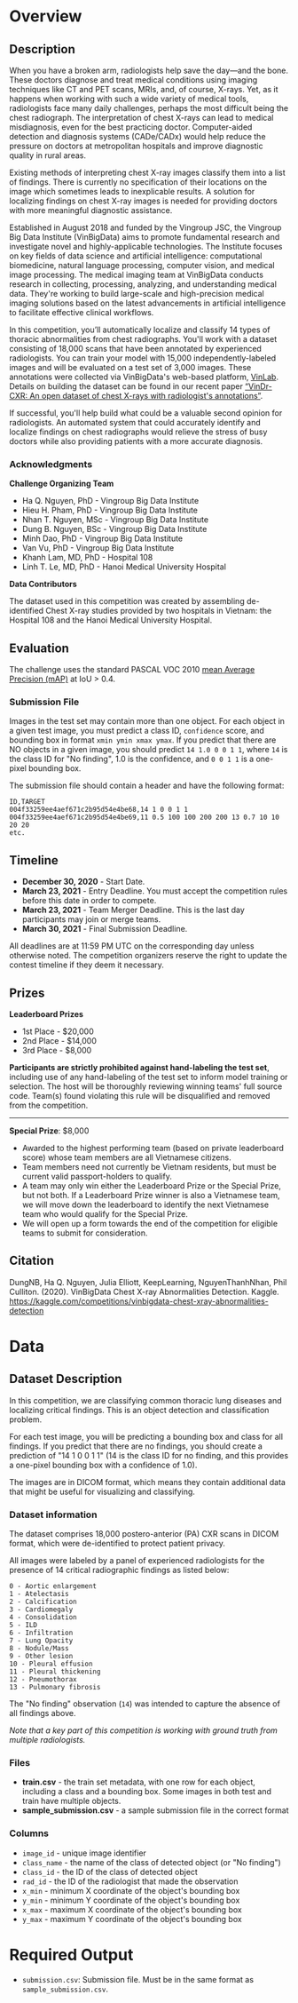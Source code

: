 # Overview

## Description

When you have a broken arm, radiologists help save the day—and the bone. These doctors diagnose and treat medical conditions using imaging techniques like CT and PET scans, MRIs, and, of course, X-rays. Yet, as it happens when working with such a wide variety of medical tools, radiologists face many daily challenges, perhaps the most difficult being the chest radiograph. The interpretation of chest X-rays can lead to medical misdiagnosis, even for the best practicing doctor. Computer-aided detection and diagnosis systems (CADe/CADx) would help reduce the pressure on doctors at metropolitan hospitals and improve diagnostic quality in rural areas.

Existing methods of interpreting chest X-ray images classify them into a list of findings. There is currently no specification of their locations on the image which sometimes leads to inexplicable results. A solution for localizing findings on chest X-ray images is needed for providing doctors with more meaningful diagnostic assistance.

Established in August 2018 and funded by the Vingroup JSC, the Vingroup Big Data Institute (VinBigData) aims to promote fundamental research and investigate novel and highly-applicable technologies. The Institute focuses on key fields of data science and artificial intelligence: computational biomedicine, natural language processing, computer vision, and medical image processing. The medical imaging team at VinBigData conducts research in collecting, processing, analyzing, and understanding medical data. They're working to build large-scale and high-precision medical imaging solutions based on the latest advancements in artificial intelligence to facilitate effective clinical workflows.

In this competition, you’ll automatically localize and classify 14 types of thoracic abnormalities from chest radiographs. You'll work with a dataset consisting of 18,000 scans that have been annotated by experienced radiologists. You can train your model with 15,000 independently-labeled images and will be evaluated on a test set of 3,000 images. These annotations were collected via VinBigData's web-based platform, [VinLab](https://vindr.ai/vinlab). Details on building the dataset can be found in our recent paper [“VinDr-CXR: An open dataset of chest X-rays with radiologist's annotations”](https://arxiv.org/pdf/2012.15029.pdf).

If successful, you'll help build what could be a valuable second opinion for radiologists. An automated system that could accurately identify and localize findings on chest radiographs would relieve the stress of busy doctors while also providing patients with a more accurate diagnosis.

### Acknowledgments

**Challenge Organizing Team**

- Ha Q. Nguyen, PhD - Vingroup Big Data Institute
- Hieu H. Pham, PhD - Vingroup Big Data Institute
- Nhan T. Nguyen, MSc - Vingroup Big Data Institute
- Dung B. Nguyen, BSc - Vingroup Big Data Institute
- Minh Dao, PhD - Vingroup Big Data Institute
- Van Vu, PhD - Vingroup Big Data Institute
- Khanh Lam, MD, PhD - Hospital 108
- Linh T. Le, MD, PhD - Hanoi Medical University Hospital

**Data Contributors**

The dataset used in this competition was created by assembling de-identified Chest X-ray studies provided by two hospitals in Vietnam: the Hospital 108 and the Hanoi Medical University Hospital.

## Evaluation

The challenge uses the standard PASCAL VOC 2010 [mean Average Precision (mAP)](http://host.robots.ox.ac.uk/pascal/VOC/voc2010/devkit_doc_08-May-2010.pdf) at IoU > 0.4.

### Submission File

Images in the test set may contain more than one object. For each object in a given test image, you must predict a class ID, `confidence` score, and bounding box in format `xmin ymin xmax ymax`. If you predict that there are NO objects in a given image, you should predict `14 1.0 0 0 1 1`, where `14` is the class ID for "No finding", 1.0 is the confidence, and `0 0 1 1` is a one-pixel bounding box.

The submission file should contain a header and have the following format:

```
ID,TARGET
004f33259ee4aef671c2b95d54e4be68,14 1 0 0 1 1
004f33259ee4aef671c2b95d54e4be69,11 0.5 100 100 200 200 13 0.7 10 10 20 20
etc.
```

## Timeline

- **December 30, 2020** - Start Date.
- **March 23, 2021** - Entry Deadline. You must accept the competition rules before this date in order to compete.
- **March 23, 2021** - Team Merger Deadline. This is the last day participants may join or merge teams.
- **March 30, 2021** - Final Submission Deadline.

All deadlines are at 11:59 PM UTC on the corresponding day unless otherwise noted. The competition organizers reserve the right to update the contest timeline if they deem it necessary.

## Prizes

**Leaderboard Prizes**

- 1st Place - $20,000
- 2nd Place - $14,000
- 3rd Place - $8,000

**Participants are strictly prohibited against hand-labeling the test set**, including use of any hand-labeling of the test set to inform model training or selection. The host will be thoroughly reviewing winning teams' full source code. Team(s) found violating this rule will be disqualified and removed from the competition.

---

**Special Prize**: $8,000

- Awarded to the highest performing team (based on private leaderboard score) whose team members are all Vietnamese citizens.
- Team members need not currently be Vietnam residents, but must be current valid passport-holders to qualify.
- A team may only win either the Leaderboard Prize or the Special Prize, but not both. If a Leaderboard Prize winner is also a Vietnamese team, we will move down the leaderboard to identify the next Vietnamese team who would qualify for the Special Prize.
- We will open up a form towards the end of the competition for eligible teams to submit for consideration.

## Citation

DungNB, Ha Q. Nguyen, Julia Elliott, KeepLearning, NguyenThanhNhan, Phil Culliton. (2020). VinBigData Chest X-ray Abnormalities Detection. Kaggle. https://kaggle.com/competitions/vinbigdata-chest-xray-abnormalities-detection

# Data

## Dataset Description

In this competition, we are classifying common thoracic lung diseases and localizing critical findings. This is an object detection and classification problem.

For each test image, you will be predicting a bounding box and class for all findings. If you predict that there are no findings, you should create a prediction of "14 1 0 0 1 1" (14 is the class ID for no finding, and this provides a one-pixel bounding box with a confidence of 1.0).

The images are in DICOM format, which means they contain additional data that might be useful for visualizing and classifying.

### Dataset information

The dataset comprises 18,000 postero-anterior (PA) CXR scans in DICOM format, which were de-identified to protect patient privacy.

All images were labeled by a panel of experienced radiologists for the presence of 14 critical radiographic findings as listed below:

```
0 - Aortic enlargement
1 - Atelectasis
2 - Calcification
3 - Cardiomegaly
4 - Consolidation
5 - ILD
6 - Infiltration
7 - Lung Opacity
8 - Nodule/Mass
9 - Other lesion
10 - Pleural effusion
11 - Pleural thickening
12 - Pneumothorax
13 - Pulmonary fibrosis
```

The "No finding" observation (`14`) was intended to capture the absence of all findings above.

*Note that a key part of this competition is working with ground truth from multiple radiologists.*

### Files

- **train.csv** - the train set metadata, with one row for each object, including a class and a bounding box. Some images in both test and train have multiple objects.
- **sample_submission.csv** - a sample submission file in the correct format

### Columns

- `image_id` - unique image identifier
- `class_name` - the name of the class of detected object (or "No finding")
- `class_id` - the ID of the class of detected object
- `rad_id` - the ID of the radiologist that made the observation
- `x_min` - minimum X coordinate of the object's bounding box
- `y_min` - minimum Y coordinate of the object's bounding box
- `x_max` - maximum X coordinate of the object's bounding box
- `y_max` - maximum Y coordinate of the object's bounding box

# Required Output

- `submission.csv`: Submission file. Must be in the same format as `sample_submission.csv`.